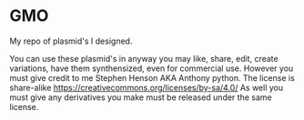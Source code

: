 # GMO
My repo of plasmid's I designed.

You can use these plasmid's in anyway you may like, share, edit, create variations, have them synthensized, even for commercial use.
However you must give credit to me Stephen Henson AKA Anthony python. The license is share-alike https://creativecommons.org/licenses/by-sa/4.0/
As well you must give any derivatives you make must be released under the same license.

